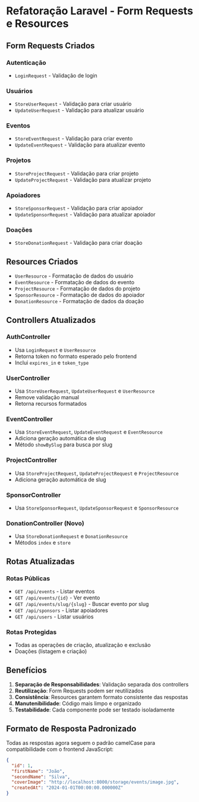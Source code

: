 # Refatoração Laravel - Form Requests e Resources

## Form Requests Criados

### Autenticação
- `LoginRequest` - Validação de login

### Usuários
- `StoreUserRequest` - Validação para criar usuário
- `UpdateUserRequest` - Validação para atualizar usuário

### Eventos
- `StoreEventRequest` - Validação para criar evento
- `UpdateEventRequest` - Validação para atualizar evento

### Projetos
- `StoreProjectRequest` - Validação para criar projeto
- `UpdateProjectRequest` - Validação para atualizar projeto

### Apoiadores
- `StoreSponsorRequest` - Validação para criar apoiador
- `UpdateSponsorRequest` - Validação para atualizar apoiador

### Doações
- `StoreDonationRequest` - Validação para criar doação

## Resources Criados

- `UserResource` - Formatação de dados do usuário
- `EventResource` - Formatação de dados do evento
- `ProjectResource` - Formatação de dados do projeto
- `SponsorResource` - Formatação de dados do apoiador
- `DonationResource` - Formatação de dados da doação

## Controllers Atualizados

### AuthController
- Usa `LoginRequest` e `UserResource`
- Retorna token no formato esperado pelo frontend
- Inclui `expires_in` e `token_type`

### UserController
- Usa `StoreUserRequest`, `UpdateUserRequest` e `UserResource`
- Remove validação manual
- Retorna recursos formatados

### EventController
- Usa `StoreEventRequest`, `UpdateEventRequest` e `EventResource`
- Adiciona geração automática de slug
- Método `showBySlug` para busca por slug

### ProjectController
- Usa `StoreProjectRequest`, `UpdateProjectRequest` e `ProjectResource`
- Adiciona geração automática de slug

### SponsorController
- Usa `StoreSponsorRequest`, `UpdateSponsorRequest` e `SponsorResource`

### DonationController (Novo)
- Usa `StoreDonationRequest` e `DonationResource`
- Métodos `index` e `store`

## Rotas Atualizadas

### Rotas Públicas
- `GET /api/events` - Listar eventos
- `GET /api/events/{id}` - Ver evento
- `GET /api/events/slug/{slug}` - Buscar evento por slug
- `GET /api/sponsors` - Listar apoiadores
- `GET /api/users` - Listar usuários

### Rotas Protegidas
- Todas as operações de criação, atualização e exclusão
- Doações (listagem e criação)

## Benefícios

1. **Separação de Responsabilidades**: Validação separada dos controllers
2. **Reutilização**: Form Requests podem ser reutilizados
3. **Consistência**: Resources garantem formato consistente das respostas
4. **Manutenibilidade**: Código mais limpo e organizado
5. **Testabilidade**: Cada componente pode ser testado isoladamente

## Formato de Resposta Padronizado

Todas as respostas agora seguem o padrão camelCase para compatibilidade com o frontend JavaScript:

```json
{
  "id": 1,
  "firstName": "João",
  "secondName": "Silva",
  "coverImage": "http://localhost:8000/storage/events/image.jpg",
  "createdAt": "2024-01-01T00:00:00.000000Z"
}
```